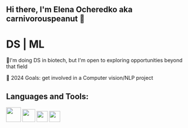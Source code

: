 ## Hi there, I'm Elena Ocheredko aka carnivorouspeanut 👋
# DS | ML
🧬I'm doing DS in biotech, but I'm open to exploring opportunities beyond that field

🥅 2024 Goals: get involved in a Computer vision/NLP project


## Languages and Tools:
<img src="https://github.com/user-attachments/assets/6b3bd512-3ceb-4220-ad65-c24e7a29bc8c" width="40" height="40"> <img src="https://github.com/user-attachments/assets/b8c76f83-a802-4222-93a0-e78e58b5bf6f" width="35" height="35">              <img src="https://github.com/user-attachments/assets/61239759-c71e-46de-a9c7-aa4f2bd4702d" width="30" height="30">       <img src="https://github.com/user-attachments/assets/ccbca4b2-1321-4db7-9559-ca70d16f4e9d" width="30" height="30">






